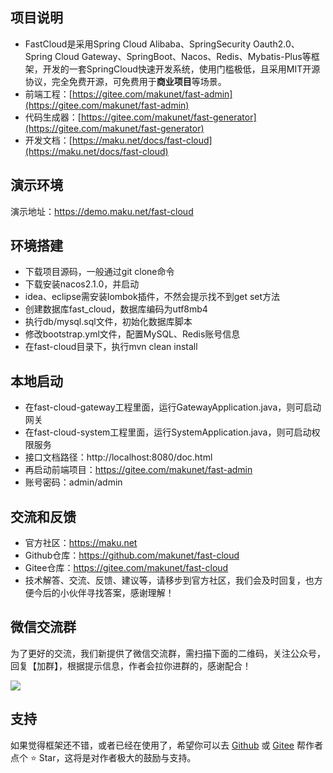 ## 项目说明
- FastCloud是采用Spring Cloud Alibaba、SpringSecurity Oauth2.0、Spring Cloud Gateway、SpringBoot、Nacos、Redis、Mybatis-Plus等框架，开发的一套SpringCloud快速开发系统，使用门槛极低，且采用MIT开源协议，完全免费开源，可免费用于**商业项目**等场景。
- 前端工程：[https://gitee.com/makunet/fast-admin](https://gitee.com/makunet/fast-admin)
- 代码生成器：[https://gitee.com/makunet/fast-generator](https://gitee.com/makunet/fast-generator)
- 开发文档：[https://maku.net/docs/fast-cloud](https://maku.net/docs/fast-cloud)


## 演示环境
演示地址：https://demo.maku.net/fast-cloud


## 环境搭建
- 下载项目源码，一般通过git clone命令
- 下载安装nacos2.1.0，并启动
- idea、eclipse需安装lombok插件，不然会提示找不到get set方法
- 创建数据库fast_cloud，数据库编码为utf8mb4
- 执行db/mysql.sql文件，初始化数据库脚本
- 修改bootstrap.yml文件，配置MySQL、Redis账号信息
- 在fast-cloud目录下，执行mvn clean install


## 本地启动
- 在fast-cloud-gateway工程里面，运行GatewayApplication.java，则可启动网关
- 在fast-cloud-system工程里面，运行SystemApplication.java，则可启动权限服务
- 接口文档路径：http://localhost:8080/doc.html
- 再启动前端项目：https://gitee.com/makunet/fast-admin
- 账号密码：admin/admin


## 交流和反馈
- 官方社区：https://maku.net
- Github仓库：https://github.com/makunet/fast-cloud
- Gitee仓库：https://gitee.com/makunet/fast-cloud
- 技术解答、交流、反馈、建议等，请移步到官方社区，我们会及时回复，也方便今后的小伙伴寻找答案，感谢理解！


## 微信交流群
为了更好的交流，我们新提供了微信交流群，需扫描下面的二维码，关注公众号，回复【加群】，根据提示信息，作者会拉你进群的，感谢配合！

![](https://maku.net/app/img/qrcode.jpg)


## 支持
如果觉得框架还不错，或者已经在使用了，希望你可以去 [Github](https://github.com/makunet/fast-cloud) 或 [Gitee](https://gitee.com/makunet/fast-cloud) 帮作者点个 ⭐ Star，这将是对作者极大的鼓励与支持。
